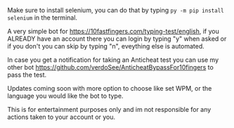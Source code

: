 Make sure to install selenium, you can do that by typing ```py -m pip install selenium``` in the terminal.

A very simple bot for https://10fastfingers.com/typing-test/english, if you ALREADY have an account there you can login by typing "y" when asked or if you don't you can 
skip by typing "n", eveything else is automated.

In case you get a notification for taking an Anticheat test you can use my other bot https://github.com/verdoSee/AnticheatBypassFor10fingers to pass the test.

Updates coming soon with more option to choose like set WPM, or the language you would like the bot to type.

This is for entertainment purposes only and im not responsible for any actions taken to your account or you.
